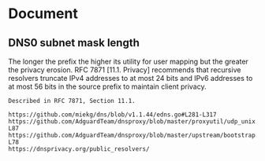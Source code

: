 # Document

## DNS0 subnet mask length

The longer the prefix the higher its utility for user mapping but the greater the
privacy erosion. RFC 7871 [11.1. Privacy] recommends that recursive resolvers
truncate IPv4 addresses to at most 24 bits and IPv6 addresses to at
most 56 bits in the source prefix to maintain client privacy.

```text
Described in RFC 7871, Section 11.1.

https://github.com/miekg/dns/blob/v1.1.44/edns.go#L281-L317
https://github.com/AdguardTeam/dnsproxy/blob/master/proxyutil/udp_unix.go#L78-L87
https://github.com/AdguardTeam/dnsproxy/blob/master/upstream/bootstrap.go#L57-L78
https://dnsprivacy.org/public_resolvers/
```
